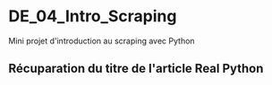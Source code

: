 # DE_04_Intro_Scraping
 Mini projet d'introduction au scraping avec Python

## Récuparation du titre de l'article Real Python  